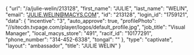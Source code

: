 {
    "url": "\/a\/julie-welin\/213128",
    "first_name": "JULIE",
    "last_name": "WELIN",
    "email": "JULIE.WELIN@MACYS.COM",
    "id": "213128",
    "login_id": "1759121",
    "data": {
        "incentive": "3",
        "auto_approve": true,
        "profilePhoto": "\/\/sitecdn.tvpage.com\/player\/logos\/default_profile.jpg",
        "job_title": "Visual Manager",
        "local_macys_store": "491",
        "racif_id": "10177291",
        "phone_number": "314-452-6338",
        "tongal": ""
    },
    "type": "captivate",
    "layout": "ambassador",
    "title": "JULIE WELIN"
}